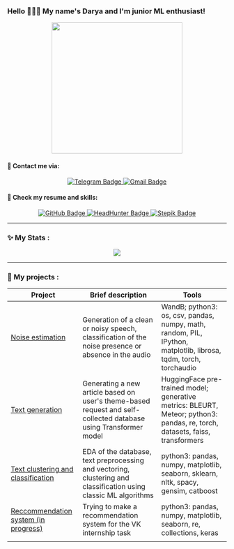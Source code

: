 ### Hello 🙋🏻‍♀️  My name's Darya and I'm junior ML enthusiast!
<div id="header" align="center">
  <img src="https://media.giphy.com/media/v1.Y2lkPTc5MGI3NjExdHRxNWt3ZWltYWdubWN0bGV5MmZiMTE4dTh4bDVkMjd5aDd5cnZqYiZlcD12MV9pbnRlcm5hbF9naWZfYnlfaWQmY3Q9Zw/BWR4W6OAGCY14Qzgdz/giphy.gif" width="300"/>
</div>

#### 📮 Contact me via:
<div id="badges-contact" align="center">
  <a href="https://t.me/saddydare">
    <img src="https://img.shields.io/badge/Telegram-333333?style=for-the-badge&logo=Telegram&logoColor=white" alt="Telegram Badge"/>
  </a>
  <a href="https://ddarya.kalm@gmail.com">
    <img src="https://img.shields.io/badge/Gmail-9C4F96?style=for-the-badge&logo=gmail&logoColor=white" alt="Gmail Badge"/>
  </a>
</div>

#### 📑 Check my resume and skills:
<div id="badges-resume" align="center">
  <a href="https://github.com/Daryadare/CV">
    <img src="https://img.shields.io/badge/GitHub-333333?style=for-the-badge&logo=github&logoColor=white" alt="GitHub Badge"/>
  </a>
  <a href="https://hh.ru/resume/e2bd4db8ff0b93a6130039ed1f347543744367">
    <img src="https://img.shields.io/badge/HeadHunter-B80F0A?style=for-the-badge&logo=hh&logoColor=white" alt="HeadHunter Badge"/>
  </a>
  <a href="https://stepik.org/users/401690331/profile">
    <img src="https://img.shields.io/badge/Stepik-333333?style=for-the-badge&logo=Stepik&logoColor=darkgrey" alt="Stepik Badge"/>
  </a>
</div>

---

### ✨ My Stats :
<div id="stats" align="center">
  <a href="https://git.io/streak-stats">
    <img src="http://github-readme-streak-stats.herokuapp.com?user=Daryadare&theme=modern-lilac2&hide_border=true&date_format=j%20M%5B%20Y%5D"/>
  </a>
</div>

---

### 🔮 My projects :
| Project | Brief description | Tools | 
| --- | --- | --- | 
| [Noise estimation](https://github.com/Daryadare/Audio-Noise-Classification) | Generation of a clean or noisy speech, classification of the noise presence or absence in the audio | WandB; python3: os, csv, pandas, numpy, math, random, PIL, IPython, matplotlib, librosa, tqdm, torch, torchaudio | 
| [Text generation](https://github.com/Daryadare/NLP-Text-Generation) | Generating a new article based on user's theme-based request and self-collected database using Transformer model | HuggingFace pre-trained model; generative metrics: BLEURT, Meteor; python3: pandas, re, torch, datasets, faiss, transformers | 
| [Text clustering and classification](https://github.com/Daryadare/ML-pet-project) | EDA of the database, text preprocessing and vectoring, clustering and classification using classic ML algorithms | python3: pandas, numpy, matplotlib, seaborn, sklearn, nltk, spacy, gensim, catboost | 
| [Reccommendation system (in progress)](https://github.com/Daryadare/vk-internship) | Trying to make a recommendation system for the VK internship task | python3: pandas, numpy, matplotlib, seaborn, re, collections, keras |
| | |
